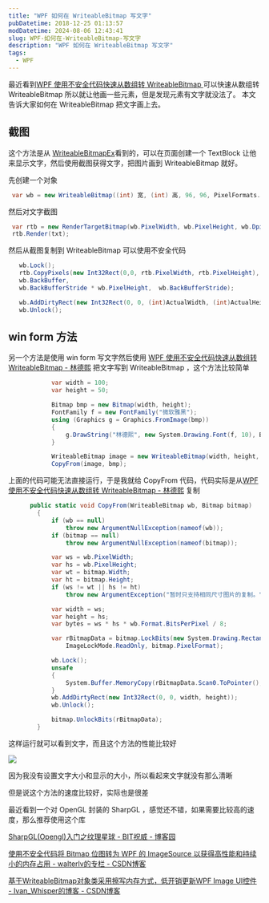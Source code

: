 ```yaml
---
title: "WPF 如何在 WriteableBitmap 写文字"
pubDatetime: 2018-12-25 01:13:57
modDatetime: 2024-08-06 12:43:41
slug: WPF-如何在-WriteableBitmap-写文字
description: "WPF 如何在 WriteableBitmap 写文字"
tags:
  - WPF
---
```





最近看到[WPF 使用不安全代码快速从数组转 WriteableBitmap ](https://lindexi.github.io/lindexi/post/WPF-%E4%BD%BF%E7%94%A8%E4%B8%8D%E5%AE%89%E5%85%A8%E4%BB%A3%E7%A0%81%E5%BF%AB%E9%80%9F%E4%BB%8E%E6%95%B0%E7%BB%84%E8%BD%AC-WriteableBitmap.html )可以快速从数组转 WriteableBitmap 所以就让他画一些元素，但是发现元素有文字就没法了。
本文告诉大家如何在 WriteableBitmap 把文字画上去。

<!--more-->


<!-- CreateTime:2018/12/25 9:13:57 -->

<!-- csdn -->

## 截图

这个方法是从 [WriteableBitmapEx](https://github.com/teichgraf/WriteableBitmapEx/ )看到的，可以在页面创建一个 TextBlock 让他来显示文字，然后使用截图获得文字，把图片画到 WriteableBitmap 就好。

先创建一个对象

```csharp
 var wb = new WriteableBitmap((int) 宽, (int) 高, 96, 96, PixelFormats.Pbgra32, null);
```

然后对文字截图

```csharp
 var rtb = new RenderTargetBitmap(wb.PixelWidth, wb.PixelHeight, wb.DpiX, wb.DpiY, PixelFormats.Pbgra32);
 rtb.Render(txt);
```

然后从截图复制到 WriteableBitmap 可以使用不安全代码

```csharp
   wb.Lock();
   rtb.CopyPixels(new Int32Rect(0,0, rtb.PixelWidth, rtb.PixelHeight), 
   wb.BackBuffer,
   wb.BackBufferStride * wb.PixelHeight,  wb.BackBufferStride);

   wb.AddDirtyRect(new Int32Rect(0, 0, (int)ActualWidth, (int)ActualHeight));
   wb.Unlock();
```

## win form 方法

另一个方法是使用 win form 写文字然后使用 [WPF 使用不安全代码快速从数组转 WriteableBitmap - 林德熙](https://lindexi.github.io/lindexi/post/WPF-%E4%BD%BF%E7%94%A8%E4%B8%8D%E5%AE%89%E5%85%A8%E4%BB%A3%E7%A0%81%E5%BF%AB%E9%80%9F%E4%BB%8E%E6%95%B0%E7%BB%84%E8%BD%AC-WriteableBitmap.html ) 把文字写到 WriteableBitmap ，这个方法比较简单

```csharp
            var width = 100;
            var height = 50;

            Bitmap bmp = new Bitmap(width, height);
            FontFamily f = new FontFamily("微软雅黑");
            using (Graphics g = Graphics.FromImage(bmp))
            {
                g.DrawString("林德熙", new System.Drawing.Font(f, 10), Brushes.Black, 0, 0);
            }

            WriteableBitmap image = new WriteableBitmap(width, height, 96, 96, PixelFormats.Bgra32, null);
            CopyFrom(image, bmp);
```

上面的代码可能无法直接运行，于是我就给 CopyFrom 代码，代码实际是从[WPF 使用不安全代码快速从数组转 WriteableBitmap - 林德熙](https://lindexi.github.io/lindexi/post/WPF-%E4%BD%BF%E7%94%A8%E4%B8%8D%E5%AE%89%E5%85%A8%E4%BB%A3%E7%A0%81%E5%BF%AB%E9%80%9F%E4%BB%8E%E6%95%B0%E7%BB%84%E8%BD%AC-WriteableBitmap.html ) 复制

```csharp
      public static void CopyFrom(WriteableBitmap wb, Bitmap bitmap)
        {
            if (wb == null)
                throw new ArgumentNullException(nameof(wb));
            if (bitmap == null)
                throw new ArgumentNullException(nameof(bitmap));

            var ws = wb.PixelWidth;
            var hs = wb.PixelHeight;
            var wt = bitmap.Width;
            var ht = bitmap.Height;
            if (ws != wt || hs != ht)
                throw new ArgumentException("暂时只支持相同尺寸图片的复制。");

            var width = ws;
            var height = hs;
            var bytes = ws * hs * wb.Format.BitsPerPixel / 8;

            var rBitmapData = bitmap.LockBits(new System.Drawing.Rectangle(0, 0, width, height),
                ImageLockMode.ReadOnly, bitmap.PixelFormat);

            wb.Lock();
            unsafe
            {
                System.Buffer.MemoryCopy(rBitmapData.Scan0.ToPointer(), wb.BackBuffer.ToPointer(), bytes, bytes);
            }
            wb.AddDirtyRect(new Int32Rect(0, 0, width, height));
            wb.Unlock();

            bitmap.UnlockBits(rBitmapData);
        }
```

这样运行就可以看到文字，而且这个方法的性能比较好

![](images/img-34fdad35-5dfe-a75b-2b4b-8c5e313038e2%2F20171215172352017-modify-f51832a5ab2672af935b265c384e8b0d.jpg)

因为我没有设置文字大小和显示的大小，所以看起来文字就没有那么清晰

但是说这个方法的速度比较好，实际也是很差

最近看到一个对 OpenGL 封装的 SharpGL ，感觉还不错，如果需要比较高的速度，那么推荐使用这个库

[SharpGL(Opengl)入门之纹理星球 - BIT祝威 - 博客园](http://www.cnblogs.com/bitzhuwei/archive/2013/05/21/Opengl_Sharpgl_dragtextured_planet_drag_drop.html )

[使用不安全代码将 Bitmap 位图转为 WPF 的 ImageSource 以获得高性能和持续小的内存占用 - walterlv的专栏 - CSDN博客](https://blog.csdn.net/WPwalter/article/details/78619679 )

[基于WriteableBitmap对象类采用擦写内存方式，低开销更新WPF Image UI控件 - Ivan_Whisper的博客 - CSDN博客](https://blog.csdn.net/Ivan_Whisper/article/details/80312586 )

